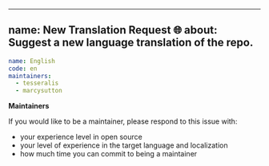 <!--Gatsby OSS team is on holiday, expect a delayed response-->
---
name: New Translation Request 🌐
about: Suggest a new language translation of the repo.
---

<!--
  Please fill out the YAML form below, otherwise, your issue will be closed.

  - *Name*: Language name in *English*
  - *Code*: [ISO-693 Code]() or [IETF language tag](https://en.wikipedia.org/wiki/IETF_language_tag) of the language
  - *Maintainers*: list of GitHub usernames of proposed maintainers (at least 2 required)
-->

```yaml
name: English
code: en
maintainers:
  - tesseralis
  - marcysutton
```

**Maintainers**

If you would like to be a maintainer, please respond to this issue with:

- your experience level in open source
- your level of experience in the target language and localization
- how much time you can commit to being a maintainer
